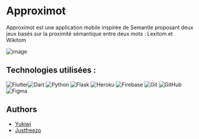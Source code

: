 # Approximot

Approximot est une application mobile inspirée de Semantle proposant deux jeux basés sur la proximité sémantique entre deux mots : Lexitom et Wikitom

![image](https://github.com/user-attachments/assets/f5d601a7-d4ff-46ee-b3c3-3450429bf6f8)

## Technologies utilisées :
![Flutter](https://img.shields.io/badge/Flutter-%2302569B.svg?style=for-the-badge&logo=Flutter&logoColor=white)![Dart](https://img.shields.io/badge/dart-%230175C2.svg?style=for-the-badge&logo=dart&logoColor=white)                 ![Python](https://img.shields.io/badge/python-3670A0?style=for-the-badge&logo=python&logoColor=ffdd54) ![Flask](https://img.shields.io/badge/flask-%23000.svg?style=for-the-badge&logo=flask&logoColor=white) ![Heroku](https://img.shields.io/badge/heroku-%23430098.svg?style=for-the-badge&logo=heroku&logoColor=white)        ![Firebase](https://img.shields.io/badge/firebase-a08021?style=for-the-badge&logo=firebase&logoColor=ffcd34)         ![Git](https://img.shields.io/badge/git-%23F05033.svg?style=for-the-badge&logo=git&logoColor=white) ![GitHub](https://img.shields.io/badge/github-%23121011.svg?style=for-the-badge&logo=github&logoColor=white)        ![Figma](https://img.shields.io/badge/figma-%23F24E1E.svg?style=for-the-badge&logo=figma&logoColor=white) 


## Authors

- [Yukiwi](https://www.github.com/Temiyoko)
- [Justfreezo](https://www.github.com/Justfreezo)
